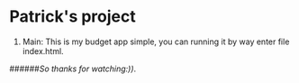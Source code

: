 # Patrick's project
1. Main:
This is my budget app simple, you can running it by way enter file index.html.

######*So thanks for watching:))*.